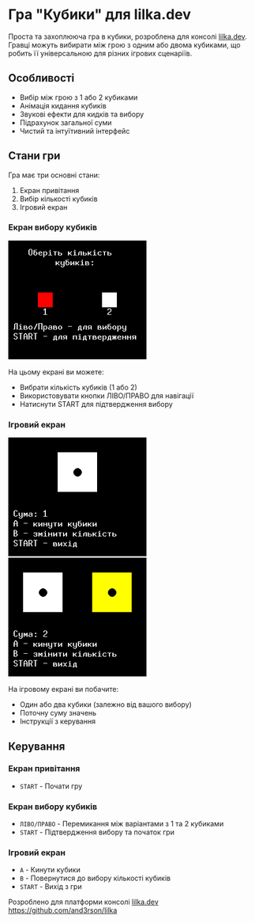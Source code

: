 # Гра "Кубики" для lilka.dev

Проста та захоплююча гра в кубики, розроблена для консолі [lilka.dev](https://lilka.dev/). Гравці можуть вибирати між грою з одним або двома кубиками, що робить її універсальною для різних ігрових сценаріїв.

## Особливості

- Вибір між грою з 1 або 2 кубиками
- Анімація кидання кубиків
- Звукові ефекти для кидків та вибору
- Підрахунок загальної суми
- Чистий та інтуїтивний інтерфейс

## Стани гри

Гра має три основні стани:
1. Екран привітання
2. Вибір кількості кубиків
3. Ігровий екран

### Екран вибору кубиків
![Екран вибору кубиків](screenshots/selection-screen.png)

На цьому екрані ви можете:
- Вибрати кількість кубиків (1 або 2)
- Використовувати кнопки ЛІВО/ПРАВО для навігації
- Натиснути START для підтвердження вибору

### Ігровий екран
![Ігровий екран 1 кубик](screenshots/game-screen-1.png)
![Ігровий екран 2 кубики](screenshots/game-screen-2.png)

На ігровому екрані ви побачите:
- Один або два кубики (залежно від вашого вибору)
- Поточну суму значень
- Інструкції з керування

## Керування

### Екран привітання
- `START` - Почати гру

### Екран вибору кубиків
- `ЛІВО/ПРАВО` - Перемикання між варіантами з 1 та 2 кубиками
- `START` - Підтвердження вибору та початок гри

### Ігровий екран
- `A` - Кинути кубики
- `B` - Повернутися до вибору кількості кубиків
- `START` - Вихід з гри

Розроблено для платформи консолі [lilka.dev](https://lilka.dev/) 
https://github.com/and3rson/lilka
